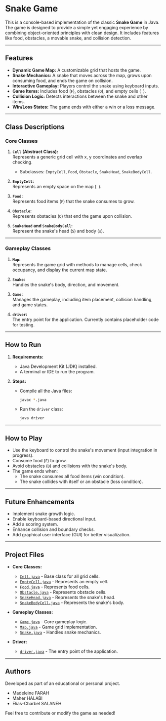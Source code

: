 # Snake Game

This is a console-based implementation of the classic **Snake Game** in Java. The game is designed to provide a simple yet engaging experience by combining object-oriented principles with clean design. It includes features like food, obstacles, a movable snake, and collision detection.

---

## Features

- **Dynamic Game Map:** A customizable grid that hosts the game.
- **Snake Mechanics:** A snake that moves across the map, grows upon consuming food, and ends the game on collision.
- **Interactive Gameplay:** Players control the snake using keyboard inputs.
- **Game Items:** Includes food (`F`), obstacles (`O`), and empty cells (` `).
- **Collision Logic:** Detects interactions between the snake and other items.
- **Win/Loss States:** The game ends with either a win or a loss message.

---

## Class Descriptions

### Core Classes
1. **`Cell` (Abstract Class):**  
   Represents a generic grid cell with x, y coordinates and overlap checking.
   - Subclasses: `EmptyCell`, `Food`, `Obstacle`, `SnakeHead`, `SnakeBodyCell`.

2. **`EmptyCell`:**  
   Represents an empty space on the map (` `).

3. **`Food`:**  
   Represents food items (`F`) that the snake consumes to grow.

4. **`Obstacle`:**  
   Represents obstacles (`O`) that end the game upon collision.

5. **`SnakeHead` and `SnakeBodyCell`:**  
   Represent the snake's head (`S`) and body (`s`).

---

### Gameplay Classes
1. **`Map`:**  
   Represents the game grid with methods to manage cells, check occupancy, and display the current map state.

2. **`Snake`:**  
   Handles the snake's body, direction, and movement.

3. **`Game`:**  
   Manages the gameplay, including item placement, collision handling, and game states.

4. **`driver`:**  
   The entry point for the application. Currently contains placeholder code for testing.

---

## How to Run

1. **Requirements:**
   - Java Development Kit (JDK) installed.
   - A terminal or IDE to run the program.

2. **Steps:**
   - Compile all the Java files:
     ```bash
     javac *.java
     ```
   - Run the `driver` class:
     ```bash
     java driver
     ```

---

## How to Play

- Use the keyboard to control the snake's movement (input integration in progress).
- Consume food (`F`) to grow.
- Avoid obstacles (`O`) and collisions with the snake's body.
- The game ends when:
  - The snake consumes all food items (win condition).
  - The snake collides with itself or an obstacle (loss condition).

---

## Future Enhancements

- Implement snake growth logic.
- Enable keyboard-based directional input.
- Add a scoring system.
- Enhance collision and boundary checks.
- Add graphical user interface (GUI) for better visualization.

---

## Project Files

- **Core Classes:**
  - [`Cell.java`](Cell.java) - Base class for all grid cells.
  - [`EmptyCell.java`](EmptyCell.java) - Represents an empty cell.
  - [`Food.java`](Food.java) - Represents food cells.
  - [`Obstacle.java`](Obstacle.java) - Represents obstacle cells.
  - [`SnakeHead.java`](SnakeHead.java) - Represents the snake's head.
  - [`SnakeBodyCell.java`](SnakeBodyCell.java) - Represents the snake's body.

- **Gameplay Classes:**
  - [`Game.java`](Game.java) - Core gameplay logic.
  - [`Map.java`](Map.java) - Game grid implementation.
  - [`Snake.java`](Snake.java) - Handles snake mechanics.

- **Driver:**
  - [`driver.java`](driver.java) - The entry point of the application.

---

## Authors

Developed as part of an educational or personal project.
- Madeleine FARAH
- Maher HALABI
- Elias-Charbel SALANEH

Feel free to contribute or modify the game as needed!
